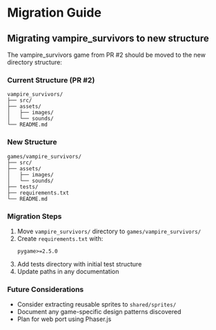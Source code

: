 # Migration Guide

## Migrating vampire_survivors to new structure

The vampire_survivors game from PR #2 should be moved to the new directory structure:

### Current Structure (PR #2)
```
vampire_survivors/
├── src/
├── assets/
│   ├── images/
│   └── sounds/
└── README.md
```

### New Structure
```
games/vampire_survivors/
├── src/
├── assets/
│   ├── images/
│   └── sounds/
├── tests/
├── requirements.txt
└── README.md
```

### Migration Steps
1. Move `vampire_survivors/` directory to `games/vampire_survivors/`
2. Create `requirements.txt` with:
   ```
   pygame>=2.5.0
   ```
3. Add tests directory with initial test structure
4. Update paths in any documentation

### Future Considerations
- Consider extracting reusable sprites to `shared/sprites/`
- Document any game-specific design patterns discovered
- Plan for web port using Phaser.js